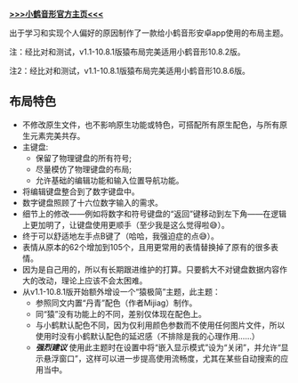 **[>>>小鹤音形官方主页<<<](https://www.flypy.com/)**

出于学习和实现个人偏好的原因制作了一款给小鹤音形安卓app使用的布局主题。

注：经比对和测试，v1.1-10.8.1版猿布局完美适用小鹤音形10.8.2版。

注2：经比对和测试，v1.1-10.8.1版猿布局完美适用小鹤音形10.8.6版。

## 布局特色
* 不修改原生文件，也不影响原生功能或特色，可搭配所有原生配色，与所有原生元素完美共存。
* 主键盘:
  * 保留了物理键盘的所有符号;
  * 尽量模仿了物理键盘的布局;
  * 允许基础的编辑功能和输入位置导航功能。
* 将编辑键盘整合到了数字键盘中。
* 数字键盘照顾了十六位数字输入的需求。
* 细节上的修改——例如将数字和符号键盘的“返回”键移动到左下角——在逻辑上更加明了，让键盘使用更顺手（至少我是这么觉得啦😅）。
* 终于可以舒适地左手点B键了（哈哈，我强迫症的点😅）。
* 表情从原本的62个增加到105个，且用更常用的表情替换掉了原有的很多表情。
* 因为是自己用的，所以有长期跟进维护的打算。只要鹤大不对键盘数据内容作大的改动，理论上应该不会太困难。
* 从v1.1-10.8.1版开始额外增设一个“猿极简”主题，此主题：
  * 参照同文内置“丹青”配色（作者Mijiag）制作。
  * 同“猿”没有功能上的不同，差别仅体现在配色上。
  * 与小鹤默认配色不同，因为仅利用颜色参数而不使用任何图片文件，所以使用时没有小鹤默认配色的延迟感（不排除是我的心理作用……）
  * ***强烈建议*** 使用此主题时在设置中将“嵌入显示模式”设为“关闭”，并允许“显示悬浮窗口”，这样可以进一步提高使用流畅度，尤其在某些自动搜索的应用当中。
